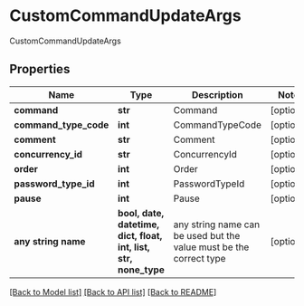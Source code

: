 # CustomCommandUpdateArgs

CustomCommandUpdateArgs

## Properties
Name | Type | Description | Notes
------------ | ------------- | ------------- | -------------
**command** | **str** | Command | [optional] 
**command_type_code** | **int** | CommandTypeCode | [optional] 
**comment** | **str** | Comment | [optional] 
**concurrency_id** | **str** | ConcurrencyId | [optional] 
**order** | **int** | Order | [optional] 
**password_type_id** | **int** | PasswordTypeId | [optional] 
**pause** | **int** | Pause | [optional] 
**any string name** | **bool, date, datetime, dict, float, int, list, str, none_type** | any string name can be used but the value must be the correct type | [optional]

[[Back to Model list]](../README.md#documentation-for-models) [[Back to API list]](../README.md#documentation-for-api-endpoints) [[Back to README]](../README.md)


